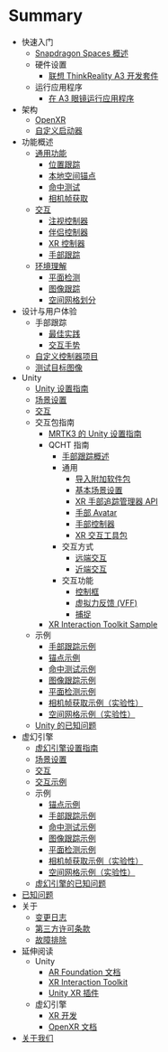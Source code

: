 # Summary

* 快速入门
    * [Snapdragon Spaces 概述](./Docs/setup/QuickStartGuide.md)
    * 硬件设置
        * [联想 ThinkReality A3 开发套件](./Docs/setup/ThinkRealityA3Setup.md)
    * 运行应用程序
        * [在 A3 眼镜运行应用程序](./Docs/setup/LaunchingSpacesAppsA3.md)
* 架构
    * [OpenXR](./Docs/architecture/OpenXRForSpaces.md)
    * [自定义启动器](./Docs/architecture/CustomLauncher.md)
* 功能概述
    * [通用功能](./Docs/features/GeneralFeatures.md)
        * [位置跟踪](./Docs/features/GeneralFeatures.md#位置跟踪A)
        * [本地空间锚点](./Docs/features/GeneralFeatures.md#本地空间锚点)
        * [命中测试](./Docs/features/GeneralFeatures.md#命中测试)
        * [相机帧获取](./Docs/features/GeneralFeatures.md#相机帧获取)
    * [交互](./Docs/features/Interaction.md)
        * [注视控制器](./Docs/features/Interaction.md#注视控制器)
        * [伴侣控制器](./Docs/features/Interaction.md#伴侣控制器)
        * [XR 控制器](./Docs/features/Interaction.md#xr-控制器)
        * [手部跟踪](./Docs/features/Interaction.md#手部跟踪)
    * [环境理解](./Docs//features/EnvironmentalFeatures.md)
        * [平面检测](./Docs/features/EnvironmentalFeatures.md#平面检测)
        * [图像跟踪](./Docs/features/EnvironmentalFeatures.md#图像跟踪)
        * [空间网格划分](./Docs/features/EnvironmentalFeatures.md#空间网格划分)
* 设计与用户体验
    * 手部跟踪
        * [最佳实践](./Docs/designux/BestPractices.md)
        * [交互手势](./Docs/designux/InteractionGestures.md)
    * [自定义控制器项目](./Docs/designux/CustomControllerProject.md)
    * [测试目标图像](./Docs/designux/ImageTargetsToTry.md)
* Unity
    * [Unity 设置指南](./Docs/Unity/SetupGuideUnity.md)
    * [场景设置](./Docs/Unity/SceneSetup.md)
    * [交互](./Docs/Unity/Interaction.md)
    * 交互包指南
        * [MRTK3 的 Unity 设置指南](./Docs/Unity/MRTK3SampleWinOnly.md)
        * QCHT 指南
            * [手部跟踪概述](./Docs/Unity/QCHTGuide/HandTrackingOverview.md)
            * 通用
                * [导入附加软件包](./Docs/Unity/QCHTGuide/ImportAdditionalPackages.md)
                * [基本场景设置](./Docs/Unity/QCHTGuide/BasicSceneSetup.md)
                * [XR 手部追踪管理器 API](./Docs/Unity/QCHTGuide/HandTrackingAPI.md)
                * [手部 Avatar](./Docs/Unity/QCHTGuide/HandAvatar.md)
                * [手部控制器](./Docs/Unity/QCHTGuide/XRHandController.md)
                * [XR 交互工具包](./Docs/Unity/QCHTGuide/XRInteractionToolkit.md)
            * 交互方式
                * [远端交互](./Docs/Unity/QCHTGuide/DistalInteraction.md)
                * [近端交互](./Docs/Unity/QCHTGuide/ProximalInteraction.md)
            * 交互功能
                * [控制框](./Docs/Unity/QCHTGuide/DistalGizmo.md)
                * [虚拟力反馈 (VFF)](./Docs/Unity/QCHTGuide/ProximalVFF.md)
                * [捕捉](./Docs/Unity/QCHTGuide/ProximalSnapping.md)
        * [XR Interaction Toolkit Sample](./Docs/Unity/XRITSample.md)
    * 示例
        * [手部跟踪示例](./Docs/Unity/sample/HandTrackingSample.md)
        * [锚点示例](./Docs/Unity/sample/AnchorSample.md)
        * [命中测试示例](./Docs/Unity/sample/HitTestingSample.md)
        * [图像跟踪示例](./Docs/Unity/sample/ImageTrackingSample.md)
        * [平面检测示例](./Docs/Unity/sample/PlaneDetectionSample.md)
        * [相机帧获取示例（实验性）](./Docs/Unity/sample/CameraFrameAccessSample.md)
        * [空间网格示例（实验性）](./Docs/Unity/sample/SpatialMeshingSample.md)
    * [Unity 的已知问题](./Docs/Unity/KnownIssues.md)
* 虚幻引擎
    * [虚幻引擎设置指南](./Docs/unreal/SetupGuideUE.md)
    * [场景设置](./Docs/unreal/SceneSetup.md)
    * [交互](./Docs/unreal/Interaction.md)
    * [交互示例](./Docs/unreal/InteractionSample.md)
    * 示例
        * [锚点示例](./Docs/unreal/samples/AnchorSample.md)
        * [手部跟踪示例](./Docs/unreal/samples/HandTrackingSample.md)
        * [命中测试示例](./Docs/unreal/samples/HitTestingSample.md)
        * [图像跟踪示例](./Docs/unreal/samples/ImageTrackingSample.md)
        * [平面检测示例](./Docs/unreal/samples/PlaneDetectionSample.md)
        * [相机帧获取示例（实验性）](./Docs/unreal/samples/CameraFrameAccessSample.md)
        * [空间网格示例（实验性）](./Docs/unreal/samples/SpatialMeshingSample.md)
    * [虚幻引擎的已知问题](./Docs/unreal/KnownIssues.md)
* [已知问题](./Docs/KnownIssues.md)
* 关于
    * [变更日志](./Docs/about/CHANGELOG.md)
    * [第三方许可条款](./Docs/about/ThirdPartyLicenses.md)
    * [故障排除](./Docs/about/Troubleshooting.md)
* 延伸阅读
    * Unity
        * [AR Foundation 文档](https://docs.unity3d.com/Packages/com.unity.xr.arfoundation@4.2/manual/index.html)
        * [XR Interaction Toolkit](https://docs.unity3d.com/Packages/com.unity.xr.interaction.toolkit@2.0/manual/index.html)
        * [Unity XR 插件](https://docs.unity3d.com/Manual/com.unity.xr.openxr.html)
    * 虚幻引擎
        * [XR 开发](https://docs.unrealengine.com/4.27/en-US/SharingAndReleasing/XRDevelopment/)
        * [OpenXR 文档](https://docs.unrealengine.com/4.27/en-US/SharingAndReleasing/XRDevelopment/OpenXR/)
* [关于我们](./README.md)

